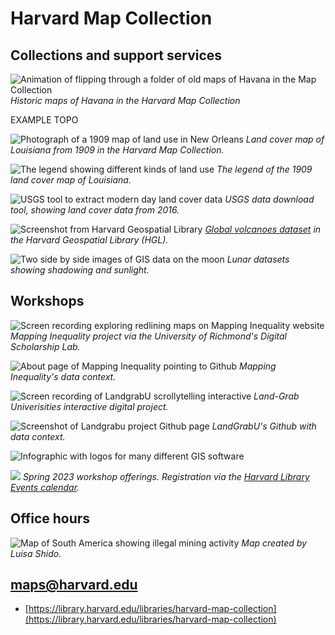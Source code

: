 # Harvard Map Collection

## Collections and support services

![Animation of flipping through a folder of old maps of Havana in the Map Collection](https://raw.githubusercontent.com/HarvardMapCollection/classes/main/media/havana1.gif)
*Historic maps of Havana in the Harvard Map Collection*

EXAMPLE TOPO

![Photograph of a 1909 map of land use in New Orleans](https://raw.githubusercontent.com/HarvardMapCollection/classes/main/media/landuse.png)
*Land cover map of Louisiana from 1909 in the Harvard Map Collection.*


![The legend showing different kinds of land use](https://raw.githubusercontent.com/HarvardMapCollection/classes/main/media/landuse-legend.png)
*The legend of the 1909 land cover map of Louisiana.*


![USGS tool to extract modern day land cover data](https://raw.githubusercontent.com/HarvardMapCollection/classes/main/media/usgs.png)
*USGS data download tool, showing land cover data from 2016.*


![Screenshot from Harvard Geospatial Library](https://raw.githubusercontent.com/HarvardMapCollection/classes/main/media/volcanoes.png)
*[Global volcanoes dataset](https://hgl.harvard.edu/catalog/harvard-glb-volc) in the Harvard Geospatial Library (HGL).* 

![Two side by side images of GIS data on the moon](https://raw.githubusercontent.com/HarvardMapCollection/classes/main/media/moon-shadow.png)
*Lunar datasets showing shadowing and sunlight.*

## Workshops

![Screen recording exploring redlining maps on Mapping Inequality website](https://raw.githubusercontent.com/HarvardMapCollection/classes/main/media/mapping-inequality.gif)
*Mapping Inequality project via the University of Richmond's Digital Scholarship Lab.*

![About page of Mapping Inequality pointing to Github](https://raw.githubusercontent.com/HarvardMapCollection/classes/main/media/mapping-inequality-gh.png)
*Mapping Inequality's data context.*

![Screen recording of LandgrabU scrollytelling interactive](https://raw.githubusercontent.com/HarvardMapCollection/classes/main/media/landgrabu.gif)
*Land-Grab Univerisities interactive digital project.*

![Screenshot of Landgrabu project Github page](https://raw.githubusercontent.com/HarvardMapCollection/classes/main/media/landgradbu-github.png)
*LandGrabU's Github with data context.*

![Infographic with logos for many different GIS software](https://raw.githubusercontent.com/HarvardMapCollection/classes/main/media/gis-logos.png)

![](https://raw.githubusercontent.com/HarvardMapCollection/classes/main/media/workshops-website.png)
*Spring 2023 workshop offerings. Registration via the [Harvard Library Events calendar](https://libcal.library.harvard.edu/calendar/main?t=d&q=gis&cid=15049&cal=15049&inc=0).*


## Office hours

![Map of South America showing illegal mining activity](https://raw.githubusercontent.com/HarvardMapCollection/classes/main/media/illegal-mining.png)
*Map created by Luisa Shido.*


## maps@harvard.edu

- [https://library.harvard.edu/libraries/harvard-map-collection](https://library.harvard.edu/libraries/harvard-map-collection)